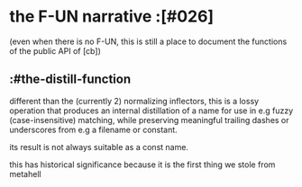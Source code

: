 # the F-UN narrative :[#026]

(even when there is no F-UN, this is still a place to document the functions
of the public API of [cb])


## :#the-distill-function

different than the (currently 2) normalizing inflectors, this is a lossy
operation that produces an internal distillation of a name for use in e.g
fuzzy (case-insensitive) matching, while preserving meaningful trailing dashes
or underscores from e.g a filename or constant.

its result is not always suitable as a const name.

this has historical significance because it is the first thing we stole
from metahell
